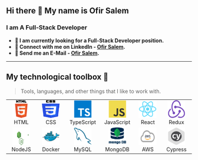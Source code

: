 ## Hi there 👋 My name is Ofir Salem

### I am A Full-Stack Developer

- **🏢 I am currently looking for a Full-Stack Developer position.**
- **👥 Connect with me on LinkedIn - [Ofir Salem](https://www.linkedin.com/in/ofir-salem/).**
- **📩 Send me an E-Mail - [Ofir Salem](mailto:ofirsalem1@gmail.com).**

---

## My technological toolbox 🧰

> Tools, languages, and other things that I like to work with.

<table>
  <tr>
    <td align="center" width="96">
      <a href="#macropower-tech">
        <img src="./img/html.png" width="48" height="48" alt="html" />
      </a>
      <br>HTML
    </td>
    <td align="center" width="96">
      <a href="#macropower-tech">
        <img src="./img/css.png" width="48" height="48" alt="css" />
      </a>
      <br>CSS
    </td>
    <td align="center" width="96">
      <a href="#macropower-tech">
        <img src="./img/typescript-original.svg" width="48" height="48" alt="TypeScript" />
      </a>
      <br>TypeScript
    </td>
    <td align="center" width="96">
      <a href="#macropower-tech">
        <img src="./img/javascript-original.svg" width="48" height="48" alt="JavaScript" />
      </a>
      <br>JavaScript
    </td>
    <td align="center" width="96">
      <a href="#macropower-tech" >
        <img src="./img/react-original.svg" width="48" height="48" alt="React" />
      </a>
      <br>React
    </td>
    <td align="center" width="96">
      <a href="#macropower-tech">
        <img src="./img/Redux.png" width="48" height="48" alt="Redux" />
      </a>
      <br>Redux
    </td>
  </tr>
  <tr>
    <td align="center" width="96"> 
      <a href="#macropower-tech" >
        <img src="./img/nodejs.svg" width="48" height="48" alt="Node" />
      </a>
      <br>NodeJS
    </td>
    <td align="center" width="96"> 
      <a href="#macropower-tech" >
        <img src="./img/docker-original.svg" width="48" height="48" alt="Docker" />
      </a>
      <br>Docker
    </td>
    <td align="center"  width="96">
      <a href="#macropower-tech">
        <img src="./img/mysql-original.svg" width="48" height="48" alt="MySQL" />
      </a>
      <br>MySQL
    </td>
    <td align="center"  width="96">
      <a href="#macropower-tech">
        <img src="./img/mongodb_thumbnail.png" width="48" height="48" alt="Mongo" />
      </a>
      <br>MongoDB
    </td>
    <td align="center"  width="96">
      <a href="#macropower-tech">
        <img src="./img/aws.png" width="48" height="48" alt="aws" />
      </a>
      <br>AWS
    </td>
    <td align="center"  width="96">
      <a href="#macropower-tech">
        <img src="./img/cypress.png" width="48" height="48" alt="cypress" />
      </a>
      <br>Cypress
    </td>

  </tr>
</table>
